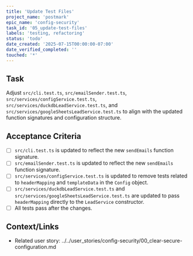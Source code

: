 ```yaml
---
title: 'Update Test Files'
project_name: 'postmark'
epic_name: 'config-security'
task_id: '05_update-test-files'
labels: 'testing, refactoring'
status: 'todo'
date_created: '2025-07-15T00:00:00-07:00'
date_verified_completed: ''
touched: '*'
---
```


## Task

Adjust `src/cli.test.ts`, `src/emailSender.test.ts`, `src/services/configService.test.ts`, `src/services/duckdbLeadService.test.ts`, and `src/services/googleSheetsLeadService.test.ts` to align with the updated function signatures and configuration structure.

## Acceptance Criteria

- [ ] `src/cli.test.ts` is updated to reflect the new `sendEmails` function signature.
- [ ] `src/emailSender.test.ts` is updated to reflect the new `sendEmails` function signature.
- [ ] `src/services/configService.test.ts` is updated to remove tests related to `headerMapping` and `templateData` in the `Config` object.
- [ ] `src/services/duckdbLeadService.test.ts` and `src/services/googleSheetsLeadService.test.ts` are updated to pass `headerMapping` directly to the `LeadService` constructor.
- [ ] All tests pass after the changes.

## Context/Links

- Related user story: ../../user_stories/config-security/00_clear-secure-configuration.md
